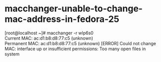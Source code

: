 # macchanger-unable-to-change-mac-address-in-fedora-25
[root@localhost ~]# macchanger -r wlp6s0  
Current MAC: ac:d1:b8:d8:77:c5 (unknown)  
Permanent MAC: ac:d1:b8:d8:77:c5 (unknown)
[ERROR] Could not change MAC: interface up or insufficient permissions: Too many open files in system
